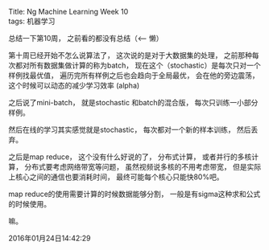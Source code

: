 Title: Ng Machine Learning Week 10  
tags: 机器学习  


总结一下第10周， 之前看的都没有总结（<-- 懒） 

第十周已经开始不怎么说算法了， 这次说的是对于大数据集的处理， 之前那种每次都对所有数据集做计算的称为batch， 现在这个（stochastic）是每次只对一个样例找最优值， 遍历完所有样例之后也会趋向于全局最优， 会在他的旁边震荡， 这个时候可以动态的减少学习效率 (alpha)   

之后说了mini-batch， 就是stochastic 和batch的混合版， 每次只训练一小部分样例。


然后在线的学习其实感觉就是stochastic， 每次都对一个新的样本训练， 然后丢弃。  

之后是map reduce， 这个没有什么好说的了， 分布式计算， 或者并行的多核计算， 分布式要考虑网络带宽等问题， 虽然视频说多核的不用考虑带宽， 但是实际上核心之间的通信也要消耗时间， 最终可能每个核心只能快80%吧。  

map reduce的使用需要计算的时候数据能够分割， 一般是有sigma这种求和公式的时候使用。  

嘛。  

2016年01月24日14:42:29


